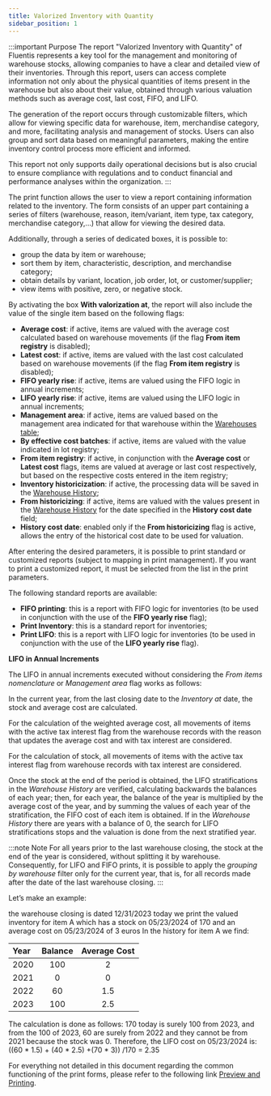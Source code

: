```yaml
---
title: Valorized Inventory with Quantity
sidebar_position: 1
---
```


:::important Purpose 
The report "Valorized Inventory with Quantity" of Fluentis represents a key tool for the management and monitoring of warehouse stocks, allowing companies to have a clear and detailed view of their inventories. Through this report, users can access complete information not only about the physical quantities of items present in the warehouse but also about their value, obtained through various valuation methods such as average cost, last cost, FIFO, and LIFO.

The generation of the report occurs through customizable filters, which allow for viewing specific data for warehouse, item, merchandise category, and more, facilitating analysis and management of stocks. Users can also group and sort data based on meaningful parameters, making the entire inventory control process more efficient and informed.

This report not only supports daily operational decisions but is also crucial to ensure compliance with regulations and to conduct financial and performance analyses within the organization.
:::

The print function allows the user to view a report containing information related to the inventory.
The form consists of an upper part containing a series of filters (warehouse, reason, item/variant, item type, tax category, merchandise category,...) that allow for viewing the desired data.

Additionally, through a series of dedicated boxes, it is possible to:

- group the data by item or warehouse;      
- sort them by item, characteristic, description, and merchandise category;     
- obtain details by variant, location, job order, lot, or customer/supplier;       
- view items with positive, zero, or negative stock.

By activating the box **With valorization at**, the report will also include the value of the single item based on the following flags:

- **Average cost**: if active, items are valued with the average cost calculated based on warehouse movements (if the flag **From item registry** is disabled);    
- **Latest cost**: if active, items are valued with the last cost calculated based on warehouse movements (if the flag **From item registry** is disabled);    
- **FIFO yearly rise**: if active, items are valued using the FIFO logic in annual increments;        
- **LIFO yearly rise**: if active, items are valued using the LIFO logic in annual increments;        
- **Management area**: if active, items are valued based on the management area indicated for that warehouse within the [Warehouses table](/docs/configurations/tables/logistics/warehouses/);          
- **By effective cost batches**: if active, items are valued with the value indicated in lot registry;      
- **From item registry**: if active, in conjunction with the **Average cost** or **Latest cost** flags, items are valued at average or last cost respectively, but based on the respective costs entered in the item registry;         
- **Inventory historicization**: if active, the processing data will be saved in the [Warehouse History](/docs/logistics/physical-inventory/warehouse-history);      
- **From historicizing**: if active, items are valued with the values present in the [Warehouse History](/docs/logistics/physical-inventory/warehouse-history) for the date specified in the **History cost date** field;      
- **History cost date**: enabled only if the **From historicizing** flag is active, allows the entry of the historical cost date to be used for valuation.

After entering the desired parameters, it is possible to print standard or customized reports (subject to mapping in print management). If you want to print a customized report, it must be selected from the list in the print parameters.

The following standard reports are available:

- **FIFO printing**: this is a report with FIFO logic for inventories (to be used in conjunction with the use of the **FIFO yearly rise** flag);              
- **Print Inventory**: this is a standard report for inventories;       
- **Print LIFO**: this is a report with LIFO logic for inventories (to be used in conjunction with the use of the **LIFO yearly rise** flag).


**LIFO in Annual Increments**

The LIFO in annual increments executed without considering the *From items nomenclature* or *Management area* flag works as follows: 

In the current year, from the last closing date to the *Inventory at* date, the stock and average cost are calculated. 

For the calculation of the weighted average cost, all movements of items with the active tax interest flag from the warehouse records with the reason that updates the average cost and with tax interest are considered.

For the calculation of stock, all movements of items with the active tax interest flag from warehouse records with tax interest are considered. 

Once the stock at the end of the period is obtained, the LIFO stratifications in the *Warehouse History* are verified, calculating backwards the balances of each year; then, for each year, the balance of the year is multiplied by the average cost of the year, and by summing the values of each year of the stratification, the FIFO cost of each item is obtained. 
If in the *Warehouse History* there are years with a balance of 0, the search for LIFO stratifications stops and the valuation is done from the next stratified year.

:::note Note
For all years prior to the last warehouse closing, the stock at the end of the year is considered, without splitting it by warehouse.   
Consequently, for LIFO and FIFO prints, it is possible to apply the *grouping by warehouse* filter only for the current year, that is, for all records made after the date of the last warehouse closing.
:::

Let’s make an example:

the warehouse closing is dated 12/31/2023
today we print the valued inventory for item A which has a stock on 05/23/2024 of 170 and an average cost on 05/23/2024 of 3 euros
In the history for item A we find:

| Year | Balance | Average Cost |
| :-- | :-: | :-: |
| 2020 | 100 | 2 |
| 2021 |   0 | 0 |
| 2022 |  60 | 1.5 |
| 2023 | 100 | 2.5 |         

The calculation is done as follows:
170 today is surely 100 from 2023, and from the 100 of 2023, 60 are surely from 2022 and they cannot be from 2021 because the stock was 0.
Therefore, the LIFO cost on 05/23/2024 is:
((60 * 1.5) + (40 * 2.5) +(70 * 3)) /170 = 2.35

For everything not detailed in this document regarding the common functioning of the print forms, please refer to the following link [Preview and Printing](/docs/guide/common/operations-with-data/reports).